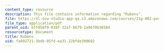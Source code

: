 ```yaml
---
content_type: resource
description: This file contains information regarding "Rubens".
file: https://ol-ocw-studio-app-qa.s3.amazonaws.com/courses/21g-802-portuguese-ii-spring-2012/fa6927213bdb05fdea3122bfde300692_MIT21G_802S12_Rubens.pdf
file_type: application/pdf
parent_uid: bff058f9-038f-32a7-b679-2a9670b3658d
resourcetype: Document
title: Rubens
uid: fa692721-3bdb-05fd-ea31-22bfde300692
---
```


